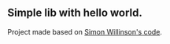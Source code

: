 ## Simple lib with hello world.

Project made based on [Simon Willinson's code](https://til.simonwillison.net/python/pyproject).


